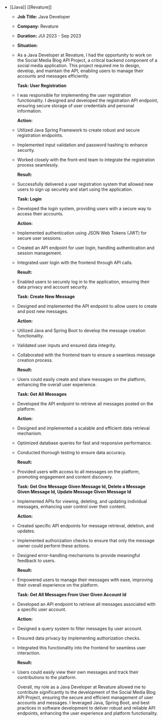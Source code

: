 - [[Java]] [[Revature]]
	- **Job Title:** Java Developer
	- **Company:** Revature
	- **Duration:** JUl 2023 - Sep 2023
	- **Situation:**
	- As a Java Developer at Revature, I had the opportunity to work on the Social Media Blog API Project, a critical backend component of a social media application. This project required me to design, develop, and maintain the API, enabling users to manage their accounts and messages efficiently.
	  
	  **Task: User Registration**
	- I was responsible for implementing the user registration functionality. I designed and developed the registration API endpoint, ensuring secure storage of user credentials and personal information.
	  
	  **Action:**
	- Utilized Java Spring Framework to create robust and secure registration endpoints.
	- Implemented input validation and password hashing to enhance security.
	- Worked closely with the front-end team to integrate the registration process seamlessly.
	  
	  **Result:**
	- Successfully delivered a user registration system that allowed new users to sign up securely and start using the application.
	  
	  **Task: Login**
	- Developed the login system, providing users with a secure way to access their accounts.
	  
	  **Action:**
	- Implemented authentication using JSON Web Tokens (JWT) for secure user sessions.
	- Created an API endpoint for user login, handling authentication and session management.
	- Integrated user login with the frontend through API calls.
	  
	  **Result:**
	- Enabled users to securely log in to the application, ensuring their data privacy and account security.
	  
	  **Task: Create New Message**
	- Designed and implemented the API endpoint to allow users to create and post new messages.
	  
	  **Action:**
	- Utilized Java and Spring Boot to develop the message creation functionality.
	- Validated user inputs and ensured data integrity.
	- Collaborated with the frontend team to ensure a seamless message creation process.
	  
	  **Result:**
	- Users could easily create and share messages on the platform, enhancing the overall user experience.
	  
	  **Task: Get All Messages**
	- Developed the API endpoint to retrieve all messages posted on the platform.
	  
	  **Action:**
	- Designed and implemented a scalable and efficient data retrieval mechanism.
	- Optimized database queries for fast and responsive performance.
	- Conducted thorough testing to ensure data accuracy.
	  
	  **Result:**
	- Provided users with access to all messages on the platform, promoting engagement and content discovery.
	  
	  **Task: Get One Message Given Message Id, Delete a Message Given Message Id, Update Message Given Message Id**
	- Implemented APIs for viewing, deleting, and updating individual messages, enhancing user control over their content.
	  
	  **Action:**
	- Created specific API endpoints for message retrieval, deletion, and updates.
	- Implemented authorization checks to ensure that only the message owner could perform these actions.
	- Designed error-handling mechanisms to provide meaningful feedback to users.
	  
	  **Result:**
	- Empowered users to manage their messages with ease, improving their overall experience on the platform.
	  
	  **Task: Get All Messages From User Given Account Id**
	- Developed an API endpoint to retrieve all messages associated with a specific user account.
	  
	  **Action:**
	- Designed a query system to filter messages by user account.
	- Ensured data privacy by implementing authorization checks.
	- Integrated this functionality into the frontend for seamless user interaction.
	  
	  **Result:**
	- Users could easily view their own messages and track their contributions to the platform.
	  
	  Overall, my role as a Java Developer at Revature allowed me to contribute significantly to the development of the Social Media Blog API Project, ensuring the secure and efficient management of user accounts and messages. I leveraged Java, Spring Boot, and best practices in software development to deliver robust and reliable API endpoints, enhancing the user experience and platform functionality.